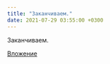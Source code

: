 ```yaml
---
title: "Заканчиваем."
date: 2021-07-29 03:55:00 +0300
---
```


Заканчиваем.

[Вложение](/assets/vk_photos/2/tIUIceWd25s.jpg)
